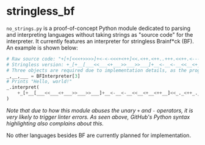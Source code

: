 # stringless_bf

`no_strings.py` is a proof-of-concept Python module dedicated to parsing and interpreting languages without taking strings as "source code" for
the interpreter. It currently features an interpreter for stringless Brainf*ck (BF). An example is shown below:

```py
# Raw source code: "+[+[<<<+>>>>]+<-<-<<<+<++]<<.<++.<++..+++.<<++.<---.>>.>.+++.------.>-.>>--."
# Stringless version: +_[+__[___<<___<+___>>___>>___]+__<-__<-__<<__<+__<++__]<<_._<++_._<++_._._+++_._<<++_._<---_._>>_._>_._+++_._------_._>-_._>>--_._
# Three objects are required due to implementation details, as the program has three layers of loops 
_,__,___ = BFInterpreter[3]
# Prints "Hello, world!"
_.interpret(
    +_[+__[___<<___<+___>>___>>___]+__<-__<-__<<__<+__<++__]<<_._<++_._<++_._._+++_._<<++_._<---_._>>_._>_._+++_._------_._>-_._>>--_._
)
```

*Note that due to how this module abuses the unary `+` and `-` operators, it is very likely to trigger linter errors.
As seen above, GitHub's Python syntax highlighting also complains about this.*


No other languages besides BF are currently planned for implementation.
